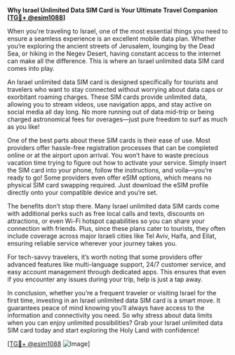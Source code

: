 **Why Israel Unlimited Data SIM Card is Your Ultimate Travel Companion [[TG💪+ @esim1088](https://t.me/s/esim1088)]**

When you're traveling to Israel, one of the most essential things you need to ensure a seamless experience is an excellent mobile data plan. Whether you’re exploring the ancient streets of Jerusalem, lounging by the Dead Sea, or hiking in the Negev Desert, having constant access to the internet can make all the difference. This is where an Israel unlimited data SIM card comes into play.

An Israel unlimited data SIM card is designed specifically for tourists and travelers who want to stay connected without worrying about data caps or exorbitant roaming charges. These SIM cards provide unlimited data, allowing you to stream videos, use navigation apps, and stay active on social media all day long. No more running out of data mid-trip or being charged astronomical fees for overages—just pure freedom to surf as much as you like!

One of the best parts about these SIM cards is their ease of use. Most providers offer hassle-free registration processes that can be completed online or at the airport upon arrival. You won’t have to waste precious vacation time trying to figure out how to activate your service. Simply insert the SIM card into your phone, follow the instructions, and voila—you’re ready to go! Some providers even offer eSIM options, which means no physical SIM card swapping required. Just download the eSIM profile directly onto your compatible device and you’re set.

The benefits don’t stop there. Many Israel unlimited data SIM cards come with additional perks such as free local calls and texts, discounts on attractions, or even Wi-Fi hotspot capabilities so you can share your connection with friends. Plus, since these plans cater to tourists, they often include coverage across major Israeli cities like Tel Aviv, Haifa, and Eilat, ensuring reliable service wherever your journey takes you.

For tech-savvy travelers, it’s worth noting that some providers offer advanced features like multi-language support, 24/7 customer service, and easy account management through dedicated apps. This ensures that even if you encounter any issues during your trip, help is just a tap away.

In conclusion, whether you’re a frequent traveler or visiting Israel for the first time, investing in an Israel unlimited data SIM card is a smart move. It guarantees peace of mind knowing you’ll always have access to the information and connectivity you need. So why stress about data limits when you can enjoy unlimited possibilities? Grab your Israel unlimited data SIM card today and start exploring the Holy Land with confidence!

[[TG💪+ @esim1088](https://t.me/s/esim1088) ![Image](https://i.postimg.cc/Y0z9fWf4/image.png)]